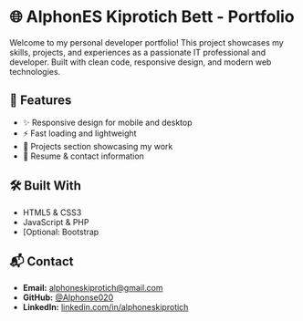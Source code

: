 # 🌐 AlphonES Kiprotich Bett - Portfolio

Welcome to my personal developer portfolio! This project showcases my skills, projects, and experiences as a passionate IT professional and developer. Built with clean code, responsive design, and modern web technologies.

## 📁 Features

- ✨ Responsive design for mobile and desktop
- ⚡ Fast loading and lightweight
- 💼 Projects section showcasing my work
- 📄 Resume & contact information

## 🛠️ Built With

- HTML5 & CSS3
- JavaScript & PHP
- [Optional: Bootstrap

## 📬 Contact
- **Email:** alphoneskiprotich@gmail.com  
- **GitHub:** [@Alphonse020](https://github.com/Alphonse020)  
- **LinkedIn:** [linkedin.com/in/alphoneskiprotich](https://linkedin.com/in/alphoneskiprotich)
